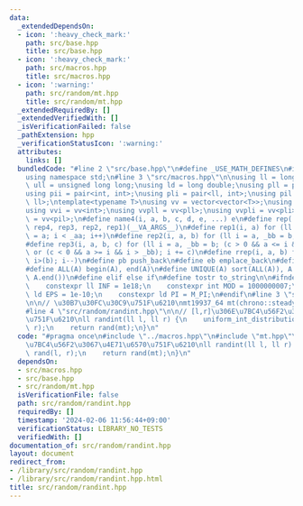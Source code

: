 ```yaml
---
data:
  _extendedDependsOn:
  - icon: ':heavy_check_mark:'
    path: src/base.hpp
    title: src/base.hpp
  - icon: ':heavy_check_mark:'
    path: src/macros.hpp
    title: src/macros.hpp
  - icon: ':warning:'
    path: src/random/mt.hpp
    title: src/random/mt.hpp
  _extendedRequiredBy: []
  _extendedVerifiedWith: []
  _isVerificationFailed: false
  _pathExtension: hpp
  _verificationStatusIcon: ':warning:'
  attributes:
    links: []
  bundledCode: "#line 2 \"src/base.hpp\"\n#define _USE_MATH_DEFINES\n#include <bits/stdc++.h>\n\
    using namespace std;\n#line 3 \"src/macros.hpp\"\n\nusing ll = long long;\nusing\
    \ ull = unsigned long long;\nusing ld = long double;\nusing pll = pair<ll, ll>;\n\
    using pii = pair<int, int>;\nusing pli = pair<ll, int>;\nusing pil = pair<int,\
    \ ll>;\ntemplate<typename T>\nusing vv = vector<vector<T>>;\nusing vvl = vv<ll>;\n\
    using vvi = vv<int>;\nusing vvpll = vv<pll>;\nusing vvpli = vv<pli>;\nusing vvpil\
    \ = vv<pil>;\n#define name4(i, a, b, c, d, e, ...) e\n#define rep(...) name4(__VA_ARGS__,\
    \ rep4, rep3, rep2, rep1)(__VA_ARGS__)\n#define rep1(i, a) for (ll i = 0, _aa\
    \ = a; i < _aa; i++)\n#define rep2(i, a, b) for (ll i = a, _bb = b; i < _bb; i++)\n\
    #define rep3(i, a, b, c) for (ll i = a, _bb = b; (c > 0 && a <= i && i < _bb)\
    \ or (c < 0 && a >= i && i > _bb); i += c)\n#define rrep(i, a, b) for (ll i=(a);\
    \ i>(b); i--)\n#define pb push_back\n#define eb emplace_back\n#define mkp make_pair\n\
    #define ALL(A) begin(A), end(A)\n#define UNIQUE(A) sort(ALL(A)), A.erase(unique(ALL(A)),\
    \ A.end())\n#define elif else if\n#define tostr to_string\n\n#ifndef CONSTANTS\n\
    \    constexpr ll INF = 1e18;\n    constexpr int MOD = 1000000007;\n    constexpr\
    \ ld EPS = 1e-10;\n    constexpr ld PI = M_PI;\n#endif\n#line 3 \"src/random/mt.hpp\"\
    \n\n// \u30B7\u30FC\u30C9\u751F\u6210\nmt19937_64 mt(chrono::steady_clock::now().time_since_epoch().count());\n\
    #line 4 \"src/random/randint.hpp\"\n\n// [l,r]\u306E\u7BC4\u56F2\u3067\u4E71\u6570\
    \u751F\u6210\nll randint(ll l, ll r) {\n    uniform_int_distribution<ll> rand(l,\
    \ r);\n    return rand(mt);\n}\n"
  code: "#pragma once\n#include \"../macros.hpp\"\n#include \"mt.hpp\"\n\n// [l,r]\u306E\
    \u7BC4\u56F2\u3067\u4E71\u6570\u751F\u6210\nll randint(ll l, ll r) {\n    uniform_int_distribution<ll>\
    \ rand(l, r);\n    return rand(mt);\n}\n"
  dependsOn:
  - src/macros.hpp
  - src/base.hpp
  - src/random/mt.hpp
  isVerificationFile: false
  path: src/random/randint.hpp
  requiredBy: []
  timestamp: '2024-02-06 11:56:44+09:00'
  verificationStatus: LIBRARY_NO_TESTS
  verifiedWith: []
documentation_of: src/random/randint.hpp
layout: document
redirect_from:
- /library/src/random/randint.hpp
- /library/src/random/randint.hpp.html
title: src/random/randint.hpp
---
```

